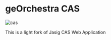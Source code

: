 # geOrchestra CAS

![cas](https://github.com/georchestra/georchestra/workflows/cas/badge.svg)

This is a light fork of Jasig CAS Web Application
